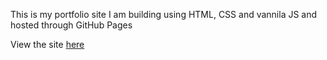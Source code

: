 This is my portfolio site I am building using HTML, CSS and vannila JS and hosted through GitHub Pages

View the site [here]([url](https://anish4205.github.io/Portfolio/))
